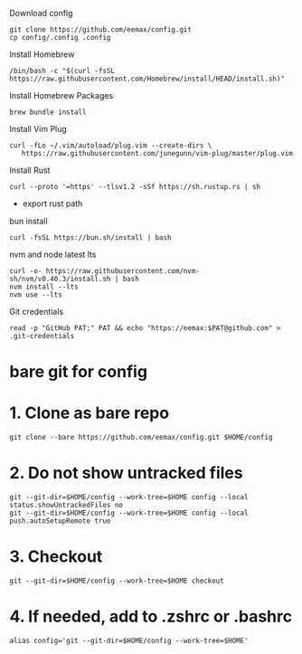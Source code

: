Download config
```
git clone https://github.com/eemax/config.git
cp config/.config .config
```
Install Homebrew
```
/bin/bash -c "$(curl -fsSL https://raw.githubusercontent.com/Homebrew/install/HEAD/install.sh)"
```
Install Homebrew Packages
```
brew bundle install
```
Install Vim Plug
```
curl -fLo ~/.vim/autoload/plug.vim --create-dirs \
   https://raw.githubusercontent.com/junegunn/vim-plug/master/plug.vim
```
Install Rust
```
curl --proto '=https' --tlsv1.2 -sSf https://sh.rustup.rs | sh

```
- export rust path

bun install

```
curl -fsSL https://bun.sh/install | bash
```
nvm and node latest lts
```
curl -o- https://raw.githubusercontent.com/nvm-sh/nvm/v0.40.3/install.sh | bash
nvm install --lts
nvm use --lts
```
Git credentials
```
read -p "GitHub PAT:" PAT && echo "https://eemax:$PAT@github.com" > .git-credentials
```
# bare git for config
# 1. Clone as bare repo
```
git clone --bare https://github.com/eemax/config.git $HOME/config
```
# 2. Do not show untracked files
```
git --git-dir=$HOME/config --work-tree=$HOME config --local status.showUntrackedFiles no
git --git-dir=$HOME/config --work-tree=$HOME config --local push.autoSetupRemote true
```
# 3. Checkout
```
git --git-dir=$HOME/config --work-tree=$HOME checkout
```
# 4. If needed, add to .zshrc or .bashrc
```
alias config='git --git-dir=$HOME/config --work-tree=$HOME'
```
